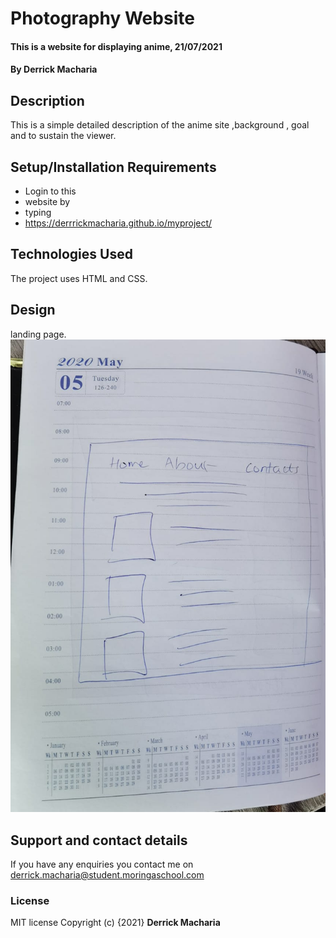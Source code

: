 # Photography Website
#### This is a website for displaying anime, 21/07/2021
#### By **Derrick Macharia**
## Description
This is a simple detailed description of the anime site ,background , goal and to sustain the viewer.
## Setup/Installation Requirements
* Login to this
* website by 
* typing 
* https://derrrickmacharia.github.io/myproject/
## Technologies Used
The project uses HTML and CSS.

## Design
landing page.
![](./images/sketch.jpg)
## Support and contact details 
If you have any enquiries you contact me on derrick.macharia@student.moringaschool.com
### License
MIT license
Copyright (c) {2021} **Derrick Macharia**
  